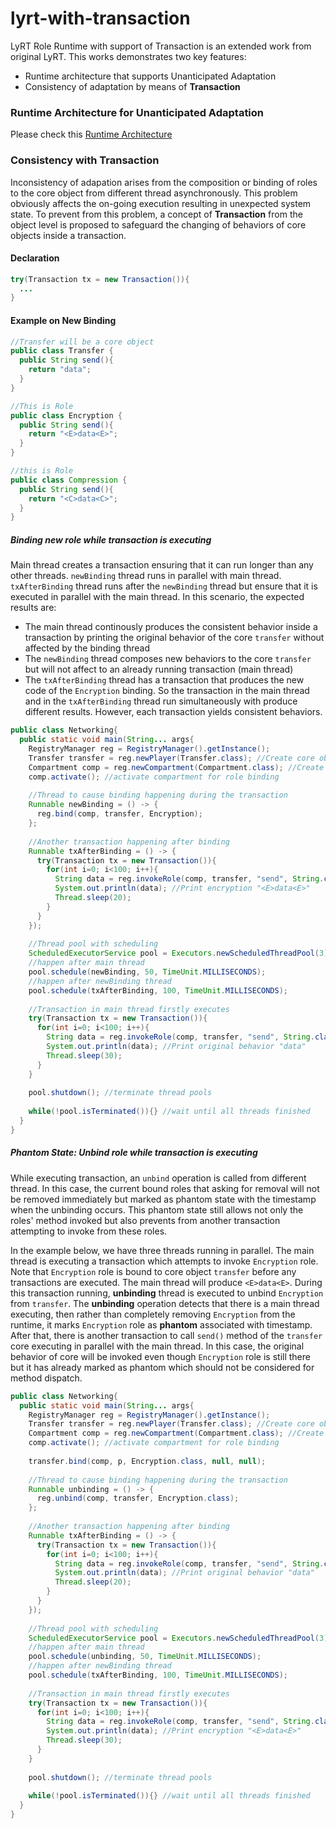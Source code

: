 # lyrt-with-transaction
LyRT Role Runtime with support of Transaction is an extended work from original LyRT. This works demonstrates two key features:
- Runtime architecture that supports Unanticipated Adaptation
- Consistency of adaptation by means of **Transaction**

### Runtime Architecture for Unanticipated Adaptation

Please check this [Runtime Architecture](https://github.com/nguonly/lyrt-with-transaction/wiki)

### Consistency with Transaction
Inconsistency of adapation arises from the composition or binding of roles to the core object from different thread asynchronously. This problem obviously affects the on-going execution resulting in unexpected system state. To prevent from this problem, a concept of **Transaction** from the object level is proposed to safeguard the changing of behaviors of core objects inside a transaction.

#### Declaration
``` java
try(Transaction tx = new Transaction()){
  ...
}
```

#### Example on New Binding
``` java
//Transfer will be a core object
public class Transfer {
  public String send(){
    return "data";
  }
}

//This is Role
public class Encryption {
  public String send(){
    return "<E>data<E>";
  }
}

//this is Role
public class Compression {
  public String send(){
    return "<C>data<C>";
  }
}
```
##### Binding new role while transaction is executing

Main thread creates a transaction ensuring that it can run longer than any other threads. `newBinding` thread runs in parallel with main thread. `txAfterBinding` thread runs after the `newBinding` thread but ensure that it is executed in parallel with the main thread. In this scenario, the expected results are:
- The main thread continously produces the consistent behavior inside a transaction by printing the original behavior of the core `transfer` without affected by the binding thread
- The `newBinding` thread composes new behaviors to the core `transfer` but will not affect to an already running transaction (main thread)
- The `txAfterBinding` thread has a transaction that produces the new code of the `Encryption` binding. So the transaction in the main thread and in the `txAfterBinding` thread run simultaneously with produce different results. However, each transaction yields consistent behaviors.

``` java
public class Networking{
  public static void main(String... args{
    RegistryManager reg = RegistryManager().getInstance();
    Transfer transfer = reg.newPlayer(Transfer.class); //Create core object
    Compartment comp = reg.newCompartment(Compartment.class); //Create compartment
    comp.activate(); //activate compartment for role binding
    
    //Thread to cause binding happening during the transaction
    Runnable newBinding = () -> { 
      reg.bind(comp, transfer, Encryption);
    };
    
    //Another transaction happening after binding
    Runnable txAfterBinding = () -> {
      try(Transaction tx = new Transaction()){
        for(int i=0; i<100; i++){
          String data = reg.invokeRole(comp, transfer, "send", String.class);
          System.out.println(data); //Print encryption "<E>data<E>"
          Thread.sleep(20);
        }
      }
    });
    
    //Thread pool with scheduling
    ScheduledExecutorService pool = Executors.newScheduledThreadPool(3);
    //happen after main thread
    pool.schedule(newBinding, 50, TimeUnit.MILLISECONDS); 
    //happen after newBinding thread
    pool.schedule(txAfterBinding, 100, TimeUnit.MILLISECONDS); 
    
    //Transaction in main thread firstly executes
    try(Transaction tx = new Transaction()){
      for(int i=0; i<100; i++){
        String data = reg.invokeRole(comp, transfer, "send", String.class);
        System.out.println(data); //Print original behavior "data"
        Thread.sleep(30);
      }
    }
    
    pool.shutdown(); //terminate thread pools
    
    while(!pool.isTerminated()){} //wait until all threads finished
  }
}
```

##### Phantom State: Unbind role while transaction is executing
While executing transaction, an `unbind` operation is called from different thread. In this case, the current bound roles that asking for removal will not be removed immediately but marked as phantom state with the timestamp when the unbinding occurs. This phantom state still allows not only the roles' method invoked but also prevents from another transaction attempting to invoke from these roles. 

In the example below, we have three threads running in parallel. The main thread is executing a transaction which attempts to invoke `Encryption` role. Note that `Encryption` role is bound to core object `transfer` before any transactions are executed. The main thread will produce `<E>data<E>`. During this transaction running, **unbinding** thread is executed to unbind `Encryption` from `transfer`. The **unbinding** operation detects that there is a main thread executing, then rather than completely removing `Encryption` from the runtime, it marks `Encryption` role as **phantom** associated with timestamp. After that, there is another transaction to call `send()` method of the `transfer` core executing in parallel with the main thread. In this case, the original behavior of core will be invoked even though `Encryption` role is still there but it has already marked as phantom which should not be considered for method dispatch.

``` java
public class Networking{
  public static void main(String... args{
    RegistryManager reg = RegistryManager().getInstance();
    Transfer transfer = reg.newPlayer(Transfer.class); //Create core object
    Compartment comp = reg.newCompartment(Compartment.class); //Create compartment
    comp.activate(); //activate compartment for role binding
    
    transfer.bind(comp, p, Encryption.class, null, null);
    
    //Thread to cause binding happening during the transaction
    Runnable unbinding = () -> { 
      reg.unbind(comp, transfer, Encryption.class);
    };
    
    //Another transaction happening after binding
    Runnable txAfterBinding = () -> {
      try(Transaction tx = new Transaction()){
        for(int i=0; i<100; i++){
          String data = reg.invokeRole(comp, transfer, "send", String.class);
          System.out.println(data); //Print original behavior "data"
          Thread.sleep(20);
        }
      }
    });
    
    //Thread pool with scheduling
    ScheduledExecutorService pool = Executors.newScheduledThreadPool(3);
    //happen after main thread
    pool.schedule(unbinding, 50, TimeUnit.MILLISECONDS); 
    //happen after newBinding thread
    pool.schedule(txAfterBinding, 100, TimeUnit.MILLISECONDS); 
    
    //Transaction in main thread firstly executes
    try(Transaction tx = new Transaction()){
      for(int i=0; i<100; i++){
        String data = reg.invokeRole(comp, transfer, "send", String.class);
        System.out.println(data); //Print encryption "<E>data<E>"
        Thread.sleep(30);
      }
    }
    
    pool.shutdown(); //terminate thread pools
    
    while(!pool.isTerminated()){} //wait until all threads finished
  }
}
```
